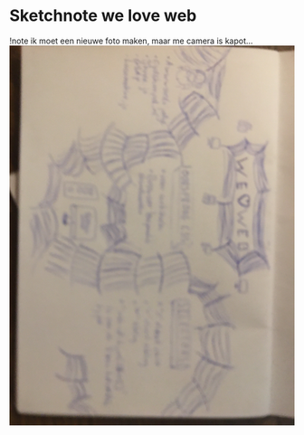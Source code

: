 # Sketchnote we love web
!note ik moet een nieuwe foto maken, maar me camera is kapot...
![sketch gemaakt van de sessie](https://github.com/beaupd/fix-the-flow-sketchnote/blob/main/IMG_5323.JPG)
